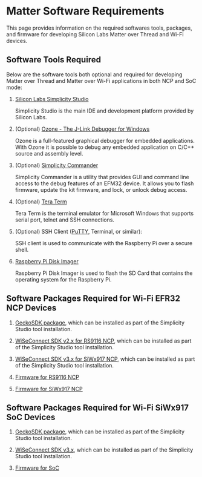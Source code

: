 # Matter Software Requirements

This page provides information on the required softwares tools, packages, and firmware for developing Silicon Labs Matter over Thread and Wi-Fi devices.

## Software Tools Required

Below are the software tools both optional and required for developing Matter over Thread and Matter over Wi-Fi applications in both NCP and SoC mode:

1. [Silicon Labs Simplicity Studio](https://www.silabs.com/developers/simplicity-studio)

   Simplicity Studio is the main IDE and development platform provided by Silicon Labs.

2. (Optional) [Ozone - The J-Link Debugger for Windows](https://www.segger.com/products/development-tools/ozone-j-link-debugger/)

   Ozone is a full-featured graphical debugger for embedded applications. With Ozone it is possible to debug any embedded application on C/C++ source and assembly level.

3. (Optional) [Simplicity Commander](https://www.silabs.com/documents/public/software/SimplicityCommander-Windows.zip)

   Simplicity Commander is a utility that provides GUI and command line access to the debug features of an EFM32 device. It allows you to flash firmware, update the kit firmware, and lock, or unlock debug access.

4. (Optional) [Tera Term](https://osdn.net/projects/ttssh2/releases/)

   Tera Term is the terminal emulator for Microsoft Windows that supports serial port, telnet and SSH connections.

5. (Optional) SSH Client ([PuTTY](https://www.putty.org/), Terminal, or similar):

   SSH client is used to communicate with the Raspberry Pi over a secure shell.

6. [Raspberry Pi Disk Imager](https://www.raspberrypi.com/software/)

   Raspberry Pi Disk Imager is used to flash the SD Card that contains the operating system for the Raspberry Pi.

## Software Packages Required for Wi-Fi EFR32 NCP Devices

1. [GeckoSDK package](/matter/<docspace-docleaf-version>/matter-wifi-getting-started-example/software-installation#installation-of-gecko-sdk-extension), which can be installed as part of the Simplicity Studio tool installation.

2. [WiSeConnect SDK v2.x for RS9116 NCP](/matter/<docspace-docleaf-version>/matter-wifi-getting-started-example/software-installation#installation-of-wiseconnect-sdk-v2x-or-v3x-extension), which can be installed as part of the Simplicity Studio tool installation.

3. [WiSeConnect SDK v3.x for SiWx917 NCP](/matter/<docspace-docleaf-version>/matter-wifi-getting-started-example/software-installation#installation-of-wiseconnect-sdk-v2x-or-v3x-extension), which can be installed as part of the Simplicity Studio tool installation.

4. [Firmware for RS9116 NCP](./matter-artifacts.md#rs9116-firmware)

5. [Firmware for SiWx917 NCP](./matter-artifacts.md#siwx917-firmware-for-siwx917-ncp)

## Software Packages Required for Wi-Fi SiWx917 SoC Devices

1. [GeckoSDK package](/matter/<docspace-docleaf-version>/matter-wifi-getting-started-example/software-installation#installation-of-gecko-sdk-extension), which can be installed as part of the Simplicity Studio tool installation.

2. [WiSeConnect SDK v3.x](/matter/<docspace-docleaf-version>/matter-wifi-getting-started-example/software-installation#installation-of-wiseconnect-sdk-v2x-or-v3x-extension), which can be installed as part of the Simplicity Studio tool installation.

3. [Firmware for SoC](./matter-artifacts.md#siwx917-firmware-for-siwx917-soc)
